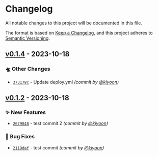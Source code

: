 # Changelog
All notable changes to this project will be documented in this file.

The format is based on [Keep a Changelog](https://keepachangelog.com/en/1.0.0/),
and this project adheres to [Semantic Versioning](https://semver.org/spec/v2.0.0.html).

## [v0.1.4] - 2023-10-18
### :flying_saucer: Other Changes
- [`373178c`](https://github.com/Innerverz-AI/python-project-template-2023/commit/373178cc71b4d49bc659b6a21e72596087e9b3cd) - Update deploy.yml *(commit by [@kiyoon](https://github.com/kiyoon))*


## [v0.1.2] - 2023-10-18
### :sparkles: New Features
- [`2679848`](https://github.com/Innerverz-AI/python-project-template-2023/commit/26798484f911606558e85334bac1a6f4dd9945d2) - test commit 2 *(commit by [@kiyoon](https://github.com/kiyoon))*

### :bug: Bug Fixes
- [`2119daf`](https://github.com/Innerverz-AI/python-project-template-2023/commit/2119daf492ae89d5ece94bcc4e7ed866854ac5c8) - test commit *(commit by [@kiyoon](https://github.com/kiyoon))*


[v0.1.2]: https://github.com/Innerverz-AI/python-project-template-2023/compare/v0.1.1...v0.1.2
[v0.1.4]: https://github.com/Innerverz-AI/python-project-template-2023/compare/v0.1.3...v0.1.4